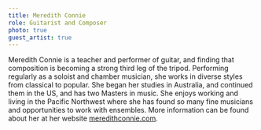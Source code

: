 ```yaml
---
title: Meredith Connie
role: Guitarist and Composer
photo: true
guest_artist: true
---
```


Meredith Connie is a teacher and performer of guitar, and finding that composition is becoming a strong third leg of the tripod. Performing regularly as a soloist and chamber musician, she works in diverse styles from classical to popular. She began her studies in Australia, and continued them in the US, and has two Masters in music. She enjoys working and living in the Pacific Northwest where she has found so many fine musicians and opportunities to work with ensembles. More information can be found about her at her website [meredithconnie.com](http://meredithconnie.com).